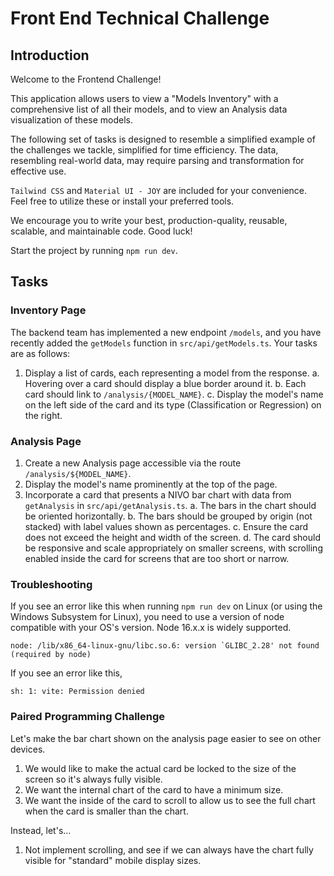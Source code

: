 # Front End Technical Challenge

## Introduction

Welcome to the Frontend Challenge!

This application allows users to view a "Models Inventory" with a comprehensive list of all their models, and to view an Analysis data visualization of these models.

The following set of tasks is designed to resemble a simplified example of the challenges we tackle, simplified for time efficiency. The data, resembling real-world data, may require parsing and transformation for effective use.

`Tailwind CSS` and `Material UI - JOY` are included for your convenience. Feel free to utilize these or install your preferred tools.

We encourage you to write your best, production-quality, reusable, scalable, and maintainable code. Good luck!

Start the project by running `npm run dev`.

## Tasks

### Inventory Page

The backend team has implemented a new endpoint `/models`, and you have recently added the `getModels` function in `src/api/getModels.ts`. Your tasks are as follows:

1. Display a list of cards, each representing a model from the response.
   a. Hovering over a card should display a blue border around it.
   b. Each card should link to `/analysis/{MODEL_NAME}`.
   c. Display the model's name on the left side of the card and its type (Classification or Regression) on the right.

### Analysis Page

1. Create a new Analysis page accessible via the route `/analysis/${MODEL_NAME}`.
2. Display the model's name prominently at the top of the page.
3. Incorporate a card that presents a NIVO bar chart with data from `getAnalysis` in `src/api/getAnalysis.ts`.
   a. The bars in the chart should be oriented horizontally.
   b. The bars should be grouped by origin (not stacked) with label values shown as percentages.
   c. Ensure the card does not exceed the height and width of the screen.
   d. The card should be responsive and scale appropriately on smaller screens, with scrolling enabled inside the card for screens that are too short or narrow.

### Troubleshooting

If you see an error like this when running `npm run dev` on Linux (or using the Windows Subsystem for Linux), you need to use a version of node compatible with your OS's version. Node 16.x.x is widely supported.
```
node: /lib/x86_64-linux-gnu/libc.so.6: version `GLIBC_2.28' not found (required by node)
```


If you see an error like this, 
```
sh: 1: vite: Permission denied
```

### Paired Programming Challenge

Let's make the bar chart shown on the analysis page easier to see on other devices. 
1. We would like to make the actual card be locked to the size of the screen so it's always fully visible.
2. We want the internal chart of the card to have a minimum size.
3. We want the inside of the card to scroll to allow us to see the full chart when the card is smaller than the chart.

Instead, let's...
1. Not implement scrolling, and see if we can always have the chart fully visible for "standard" mobile display sizes.